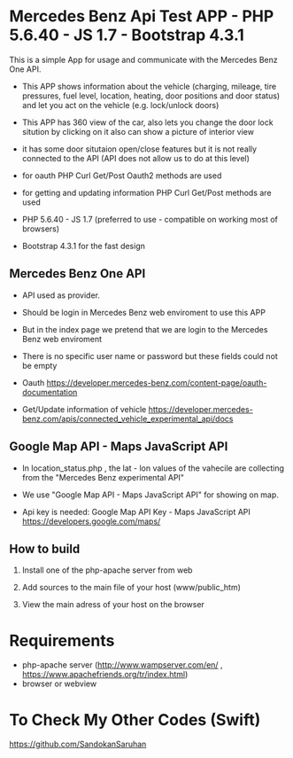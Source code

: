 # Mercedes Benz Api Test APP - PHP 5.6.40 - JS 1.7 - Bootstrap 4.3.1
This is a simple App for usage and communicate with the Mercedes Benz One API. 

- This APP shows information about the vehicle 
(charging, mileage, tire pressures, fuel level, location, heating, door positions and door status) and 
let you act on the vehicle (e.g. lock/unlock doors)

- This APP has 360 view of the car, also lets you change the door lock sitution by clicking on it
also can show a picture of interior view

- it has some door situtaion open/close  features but it is not really connected to the API (API does not allow us to do at this level)

- for oauth PHP Curl Get/Post Oauth2 methods are used

- for getting and updating information PHP Curl Get/Post methods are used

- PHP 5.6.40 - JS 1.7 (preferred to use - compatible on working most of browsers)

- Bootstrap 4.3.1 for the fast design

## Mercedes Benz One API 

- API used as provider.

- Should be login in Mercedes Benz web enviroment to use this APP

- But in the index page we pretend that we are login to the Mercedes Benz web enviroment

- There is no specific user name or password but these fields could not be empty 

- Oauth https://developer.mercedes-benz.com/content-page/oauth-documentation

- Get/Update information of vehicle https://developer.mercedes-benz.com/apis/connected_vehicle_experimental_api/docs 

## Google Map API - Maps JavaScript API

- In location_status.php , the lat - lon values of the vahecile are collecting from the "Mercedes Benz experimental API"

- We use "Google Map API - Maps JavaScript API" for showing on map.

- Api key is needed: Google Map API Key - Maps JavaScript API https://developers.google.com/maps/ 

## How to build

1) Install one of the php-apache server from web

2) Add sources to the main file of your host (www/public_htm)

3) View the main adress of your host on the browser

# Requirements
* php-apache server (http://www.wampserver.com/en/ , https://www.apachefriends.org/tr/index.html)
* browser or webview 

# To Check My Other Codes (Swift)
https://github.com/SandokanSaruhan






